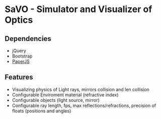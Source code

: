 SaVO - Simulator and Visualizer of Optics
=========================================

Dependencies
------------

* jQuery
* Bootstrap
* [PaperJS](http://paperjs.org/)

Features
--------

* Visualizing physics of Light rays, mirrors collision and len collision
* Configurable Enviroment material (refractive index)
* Configurable objects (light source, mirror)
* Configurable ray length, fps, max reflections/refractions, precision of floats (positions and angles)
